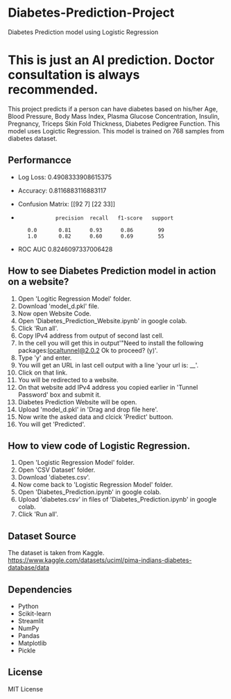 # Diabetes-Prediction-Project
Diabetes Prediction model using Logistic Regression
# This is just an AI prediction. Doctor consultation is always recommended. 
This project predicts if a person can have diabetes based on his/her Age, Blood Pressure, Body Mass Index, Plasma Glucose Concentration, Insulin, Pregnancy, Triceps Skin Fold Thickness, Diabetes Pedigree Function. 
This model uses Logictic Regression.
This model is trained on 768 samples from diabetes dataset.

## Performancce
- Log Loss: 0.4908333908615375
- Accuracy: 0.8116883116883117
  
- Confusion Matrix:
 [[92  7]
 [22 33]]

-                 precision  recall   f1-score   support

         0.0       0.81      0.93      0.86        99
         1.0       0.82      0.60      0.69        55

- ROC AUC 0.8246097337006428
## How to see Diabetes Prediction model in action on a website?
1. Open 'Logitic Regression Model' folder.
2. Download 'model_d.pkl' file.
3. Now open Website Code.
4. Open 'Diabetes_Prediction_Website.ipynb' in google colab.
5. Click 'Run all'.
6. Copy IPv4 address from output of second last cell.
7. In the cell you will get this in output'"Need to install the following packages:localtunnel@2.0.2 Ok to proceed? (y)'.
8. Type 'y' and enter.
9. You will get an URL in last cell output with a line 'your url is: __'.
10. Click on that link.
11. You will be redirected to a website.
12. On that website add IPv4 address you copied earlier in 'Tunnel Password' box and submit it.
13. Diabetes Prediction Website will be open.
14. Upload 'model_d.pkl' in 'Drag and drop file here'.
15. Now write the asked data and clcick 'Predict' buttoon.
16. You will get 'Predicted'.
    
## How to view code of Logistic Regression.
1. Open 'Logistic Regression Model' folder.
2. Open 'CSV Dataset' folder.
3. Download 'diabetes.csv'.
4. Now come back to 'Logistic Regression Model' folder.
5. Open 'Diabetes_Prediction.ipynb' in google colab.
6. Upload 'diabetes.csv' in files of  'Diabetes_Prediction.ipynb' in google colab.
7. Click 'Run all'.

## Dataset Source
The dataset is taken from Kaggle.
https://www.kaggle.com/datasets/uciml/pima-indians-diabetes-database/data
   
## Dependencies
- Python
- Scikit-learn
- Streamlit
- NumPy
- Pandas
- Matplotlib
- Pickle
  
## License
MIT License
